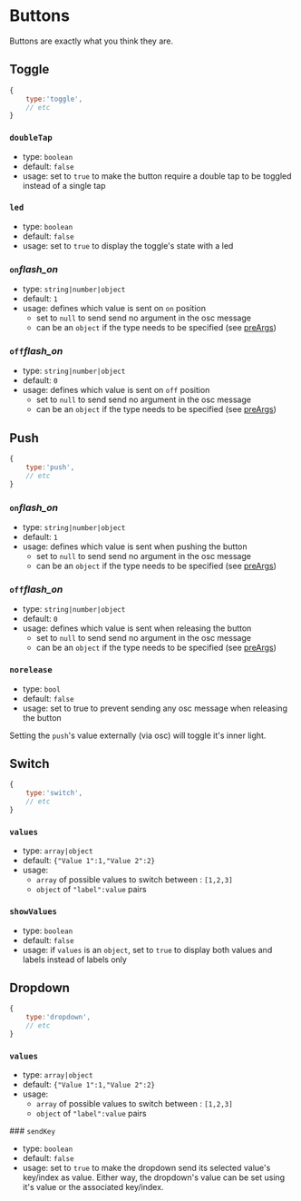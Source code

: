 # Buttons

Buttons are exactly what you think they are.



## Toggle
```js
{
    type:'toggle',
    // etc
}
```

### `doubleTap`
- type: `boolean`
- default: `false`
- usage: set to `true` to make the button require a double tap to be toggled instead of a single tap

### `led`
- type: `boolean`
- default: `false`
- usage: set to `true` to display the toggle's state with a led

### `on`<i class="md-icon">flash_on</i>
- type: `string|number|object`
- default: `1`
- usage: defines which value is sent on `on` position
    - set to `null` to send send no argument in the osc message
    - can be an `object` if the type needs to be specified (see [preArgs](./widgets.md#preargs))

### `off`<i class="md-icon">flash_on</i>
- type: `string|number|object`
- default: `0`
- usage: defines which value is sent on `off` position
    - set to `null` to send send no argument in the osc message
    - can be an `object` if the type needs to be specified (see [preArgs](./widgets.md#preargs))




## Push
```js
{
    type:'push',
    // etc
}
```

### `on`<i class="md-icon">flash_on</i>
- type: `string|number|object`
- default: `1`
- usage: defines which value is sent when pushing the button
    - set to `null` to send send no argument in the osc message
    - can be an `object` if the type needs to be specified (see [preArgs](./widgets.md#preargs))

### `off`<i class="md-icon">flash_on</i>
- type: `string|number|object`
- default: `0`
- usage: defines which value is sent when releasing the button
    - set to `null` to send send no argument in the osc message
    - can be an `object` if the type needs to be specified (see [preArgs](./widgets.md#preargs))

### `norelease`
- type: `bool`
- default: `false`
- usage: set to true to prevent sending any osc message when releasing the button

Setting the `push`'s value externally (via osc) will toggle it's inner light.




## Switch

```js
{
    type:'switch',
    // etc
}
```
### `values`
- type: `array|object`
- default: `{"Value 1":1,"Value 2":2}`
- usage:
    - `array` of possible values to switch between : `[1,2,3]`
    - `object` of `"label":value` pairs

### `showValues`
- type: `boolean`
- default: `false`
- usage: if `values` is an `object`, set to `true` to display both values and labels instead of labels only


## Dropdown
```js
{
    type:'dropdown',
    // etc
}
```

### `values`
- type: `array|object`
- default: `{"Value 1":1,"Value 2":2}`
- usage:
    - `array` of possible values to switch between : `[1,2,3]`
    - `object` of `"label":value` pairs

### `sendKey`
- type: `boolean`
- default: `false`
- usage: set to `true` to make the dropdown send its selected value's key/index as value. Either way, the dropdown's value can be set using it's value or the associated key/index.
